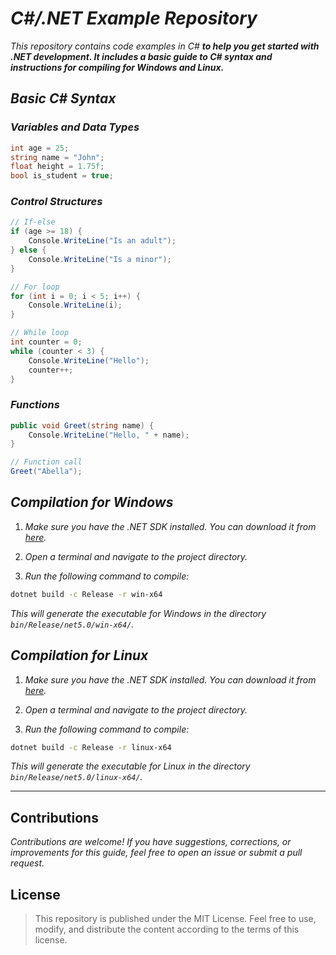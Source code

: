 <!-- Autor: Daniel Benjamin Perez Morales -->
<!-- GitHub: https://github.com/DanielPerezMoralesDev13 -->
<!-- Correo electrónico: danielperezdev@proton.me  -->
# ***C#/.NET Example Repository***

*This repository contains code examples in C#* ***to help you get started with .NET development. It includes a basic guide to C# syntax and instructions for compiling for Windows and Linux.***

## ***Basic C# Syntax***

### ***Variables and Data Types***

```csharp
int age = 25;
string name = "John";
float height = 1.75f;
bool is_student = true;
```

### ***Control Structures***

```csharp
// If-else
if (age >= 18) {
    Console.WriteLine("Is an adult");
} else {
    Console.WriteLine("Is a minor");
}

// For loop
for (int i = 0; i < 5; i++) {
    Console.WriteLine(i);
}

// While loop
int counter = 0;
while (counter < 3) {
    Console.WriteLine("Hello");
    counter++;
}
```

### ***Functions***

```csharp
public void Greet(string name) {
    Console.WriteLine("Hello, " + name);
}

// Function call
Greet("Abella");
```

## ***Compilation for Windows***

1. *Make sure you have the .NET SDK installed. You can download it from [here](https://dotnet.microsoft.com/download).*

2. *Open a terminal and navigate to the project directory.*

3. *Run the following command to compile:*

```bash
dotnet build -c Release -r win-x64
```

*This will generate the executable for Windows in the directory `bin/Release/net5.0/win-x64/`.*

## ***Compilation for Linux***

1. *Make sure you have the .NET SDK installed. You can download it from [here](https://dotnet.microsoft.com/download).*

2. *Open a terminal and navigate to the project directory.*

3. *Run the following command to compile:*

```bash
dotnet build -c Release -r linux-x64
```

*This will generate the executable for Linux in the directory `bin/Release/net5.0/linux-x64/`.*

---

## **Contributions**

*Contributions are welcome! If you have suggestions, corrections, or improvements for this guide, feel free to open an issue or submit a pull request.*

## **License**

> This repository is published under the MIT License. Feel free to use, modify, and distribute the content according to the terms of this license.
